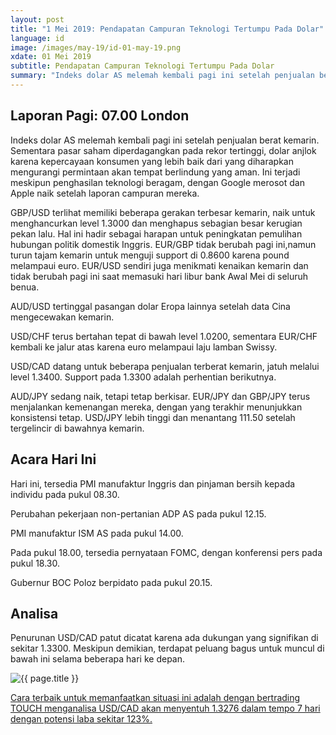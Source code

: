 ```yaml
---
layout: post
title: "1 Mei 2019: Pendapatan Campuran Teknologi Tertumpu Pada Dolar" 
language: id
image: /images/may-19/id-01-may-19.png
xdate: 01 Mei 2019
subtitle: Pendapatan Campuran Teknologi Tertumpu Pada Dolar
summary: "Indeks dolar AS melemah kembali pagi ini setelah penjualan berat kemarin. Sementara pasar saham diperdagangkan pada rekor tertinggi, dolar anjlok karena kepercayaan konsumen yang lebih baik dari yang diharapkan mengurangi permintaan akan tempat berlindung yang aman"
---
```

## Laporan Pagi: 07.00 London

Indeks dolar AS melemah kembali pagi ini setelah penjualan berat kemarin. Sementara pasar saham diperdagangkan pada rekor tertinggi, dolar anjlok karena kepercayaan konsumen yang lebih baik dari yang diharapkan mengurangi permintaan akan tempat berlindung yang aman. Ini terjadi meskipun penghasilan teknologi beragam, dengan Google merosot dan Apple naik setelah laporan campuran mereka.

GBP/USD terlihat memiliki beberapa gerakan terbesar kemarin, naik untuk menghancurkan level 1.3000 dan menghapus sebagian besar kerugian pekan lalu. Hal ini hadir sebagai harapan untuk peningkatan pemulihan hubungan politik domestik Inggris. EUR/GBP tidak berubah pagi ini,namun turun tajam kemarin untuk menguji support di 0.8600 karena pound melampaui euro. EUR/USD sendiri juga menikmati kenaikan kemarin dan tidak berubah pagi ini saat memasuki hari libur bank Awal Mei di seluruh benua.

AUD/USD tertinggal pasangan dolar Eropa lainnya setelah data Cina mengecewakan kemarin.

USD/CHF terus bertahan tepat di bawah level 1.0200, sementara EUR/CHF kembali ke jalur atas karena euro melampaui laju lamban Swissy.

USD/CAD datang untuk beberapa penjualan terberat kemarin, jatuh melalui level 1.3400. Support pada 1.3300 adalah perhentian berikutnya.

AUD/JPY sedang naik, tetapi tetap berkisar. EUR/JPY dan GBP/JPY terus menjalankan kemenangan mereka, dengan yang terakhir menunjukkan konsistensi tetap. USD/JPY lebih tinggi dan menantang 111.50 setelah tergelincir di bawahnya kemarin.

## Acara Hari Ini

Hari ini, tersedia PMI manufaktur Inggris dan pinjaman bersih kepada individu pada pukul 08.30.

Perubahan pekerjaan non-pertanian ADP AS pada pukul 12.15.

PMI manufaktur ISM AS pada pukul 14.00.

Pada pukul 18.00, tersedia pernyataan FOMC, dengan konferensi pers pada pukul 18.30.

Gubernur BOC Poloz berpidato pada pukul 20.15.

## Analisa

Penurunan USD/CAD patut dicatat karena ada dukungan yang signifikan di sekitar 1.3300. Meskipun demikian, terdapat peluang bagus untuk muncul di bawah ini selama beberapa hari ke depan.

<img src="{{ site.url }}/images/may-19/id-01-may-19.png" alt="{{ page.title }}" title="{{ page.title }}">

<a href="%LINK%%?currency=USD&market=forex&underlying=frxUSDCAD&formname=touchnotouch&duration_amount=7&duration_units=d&amount=10&amount_type=stake&expiry_type=duration&barrier=1.3276" target="_blank" rel="noopener noreferrer nofollow">Cara terbaik untuk memanfaatkan situasi ini adalah dengan bertrading TOUCH menganalisa USD/CAD akan menyentuh 1.3276 dalam tempo 7 hari dengan potensi laba sekitar 123%.</a>